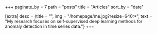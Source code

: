 +++
paginate_by = 7
path = "posts"
title = "Articles"
sort_by = "date"

[extra]
desc = {title = "", img = "/homepage/me.jpg?resize=640:*", text = "My research focuses on self-supervised deep learning methods for anomaly detection in time series data."}
+++
